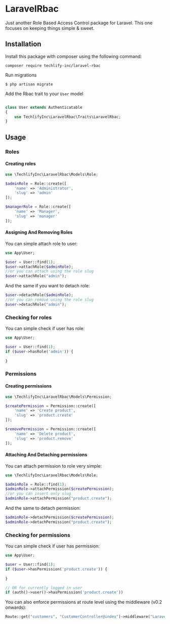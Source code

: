 # LaravelRbac

Just another Role Based Access Control package for Laravel. This one focuses on keeping things simple & sweet. 

## Installation

Install this package with composer using the following command:

```
composer require techlify-inc/laravel-rbac
```

Run migrations

```
$ php artisan migrate
```

Add the Rbac trait to your `User` model

```php

class User extends Authenticatable
{
    use TechlifyInc\LaravelRbac\Traits\LaravelRbac;
}
```

## Usage

### Roles

#### Creating roles

```php
use \TechlifyInc\LaravelRbac\Models\Role;

$adminRole = Role::create([
    'name' => 'Administrator',
    'slug' => 'admin'
]);

$managerRole = Role::create([
    'name' => 'Manager',
    'slug' => 'manager'
]);
```

#### Assigning And Removing Roles
	
You can simple attach role to user:
```php
use App\User;

$user = User::find(1);
$user->attachRole($adminRole);
//or you can attach using the role slug
$user->attachRole("admin");
```
And the same if you want to detach role:
```php
$user->detachRole($adminRole);
//or you can remove using the role slug
$user->detachRole("admin");
```
### Checking for roles

You can simple check if user has role:
```php
use App\User;

$user = User::find(1);
if ($user->hasRole('admin')) {
    
}
```

### Permissions

#### Creating permissions

```php
use \TechlifyInc\LaravelRbac\Models\Permission;

$createPermission = Permission::create([
    'name' => 'Create product',
    'slug' => 'product.create'
]);

$removePermission = Permission::create([
    'name' => 'Delete product',
    'slug' => 'product.remove'
]);
```

#### Attaching And Detaching permissions

You can attach permission to role very simple:
```php
use \TechlifyInc\LaravelRbac\Models\Role;

$adminRole = Role::find(1);
$adminRole->attachPermission($createPermission);
//or you can insert only slug
$adminRole->attachPermission("product.create");
```
And the same to detach permission:
```php
$adminRole->detachPermission($createPermission);
$adminRole->detachPermission("product.create");
```

### Checking for permissions

You can simple check if user has permission:
```php
use App\User;

$user = User::find(1);
if ($user->hasPermission('product.create')) {
    
}

// OR for currently logged in user
if (auth()->user()->hasPermission('product.create'))
```

You can also enforce permissions at route level using the middleware (v0.2 onwards): 

```php
Route::get("customers", "CustomerController@index")->middleware("LaravelRbacEnforcePermission:customer_view");
```